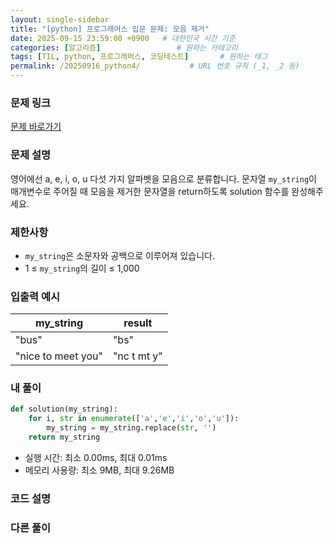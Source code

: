```yaml
---
layout: single-sidebar
title: "[python] 프로그래머스 입문 문제: 모음 제거"
date: 2025-09-15 23:59:00 +0900   # 대한민국 시간 기준
categories: [알고리즘]                 # 원하는 카테고리
tags: [TIL, python, 프로그래머스, 코딩테스트]       # 원하는 태그
permalink: /20250916_python4/           # URL 번호 규칙 (_1, _2 등)
---
```


### 문제 링크

[문제 바로가기](https://school.programmers.co.kr/learn/courses/30/lessons/120849)



### 문제 설명
영어에선 a, e, i, o, u 다섯 가지 알파벳을 모음으로 분류합니다. 문자열 `my_string`이 매개변수로 주어질 때 모음을 제거한 문자열을 return하도록 solution 함수를 완성해주세요.



### 제한사항

- `my_string`은 소문자와 공백으로 이루어져 있습니다.
- 1 ≤ `my_string`의 길이 ≤ 1,000



### 입출력 예시

| my_string |  result |
| --- | --- |
| "bus" | "bs" | 
| "nice to meet you" | "nc t mt y" | 



### 내 풀이

```python
def solution(my_string):
    for i, str in enumerate(['a','e','i','o','u']):
        my_string = my_string.replace(str, '')
    return my_string
```

- 실행 시간: 최소 0.00ms, 최대 0.01ms
- 메모리 사용량: 최소 9MB, 최대 9.26MB



### 코드 설명




### 다른 풀이


